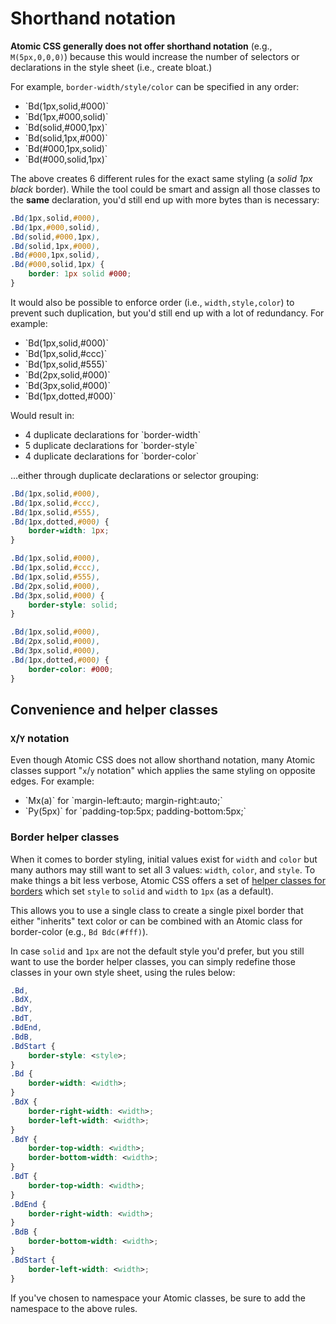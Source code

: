 # Shorthand notation

**Atomic CSS generally does not offer shorthand notation** (e.g., `M(5px,0,0,0)`) because this would increase the number of selectors or declarations in the style sheet (i.e., create bloat.)

For example, `border-width/style/color` can be specified in any order:

<ul class="ul-list">
    <li>`Bd(1px,solid,#000)`</li>
    <li>`Bd(1px,#000,solid)`</li>
    <li>`Bd(solid,#000,1px)`</li>
    <li>`Bd(solid,1px,#000)`</li>
    <li>`Bd(#000,1px,solid)`</li>
    <li>`Bd(#000,solid,1px)`</li>
</ul>

The above creates 6 different rules for the exact same styling (a *solid 1px black* border). While the tool could be smart and assign all those classes to the **same** declaration, you'd still end up with more bytes than is necessary:

```css
.Bd(1px,solid,#000),
.Bd(1px,#000,solid),
.Bd(solid,#000,1px),
.Bd(solid,1px,#000),
.Bd(#000,1px,solid),
.Bd(#000,solid,1px) {
    border: 1px solid #000;
}
```

It would also be possible to enforce order (i.e., `width,style,color`) to prevent such duplication, but you'd still end up with a lot of redundancy. For example:

<ul class="ul-list">
    <li>`Bd(1px,solid,#000)`</li>
    <li>`Bd(1px,solid,#ccc)`</li>
    <li>`Bd(1px,solid,#555)`</li>
    <li>`Bd(2px,solid,#000)`</li>
    <li>`Bd(3px,solid,#000)`</li>
    <li>`Bd(1px,dotted,#000)`</li>
</ul>

Would result in:

<ul class="ul-list">
    <li>4 duplicate declarations for `border-width`</li>
    <li>5 duplicate declarations for `border-style`</li>
    <li>4 duplicate declarations for `border-color`</li>
</ul>

...either through duplicate declarations or selector grouping:

```css
.Bd(1px,solid,#000),
.Bd(1px,solid,#ccc),
.Bd(1px,solid,#555),
.Bd(1px,dotted,#000) {
    border-width: 1px;
}

.Bd(1px,solid,#000),
.Bd(1px,solid,#ccc),
.Bd(1px,solid,#555),
.Bd(2px,solid,#000),
.Bd(3px,solid,#000) {
    border-style: solid;
}

.Bd(1px,solid,#000),
.Bd(2px,solid,#000),
.Bd(3px,solid,#000),
.Bd(1px,dotted,#000) {
    border-color: #000;
}
```

## Convenience and helper classes

### `X`/`Y` notation

Even though Atomic CSS does not allow shorthand notation, many Atomic classes support &quot;`x`/`y` notation&quot; which applies the same styling on opposite edges. For example:

<ul class="ul-list">
    <li>`Mx(a)` for `margin-left:auto; margin-right:auto;`</li>
    <li>`Py(5px)` for `padding-top:5px; padding-bottom:5px;`</li>
</ul>

### Border helper classes

When it comes to border styling, initial values exist for `width` and `color` but many authors may still want to set all 3 values: `width`, `color`, and `style`. To make things a bit less verbose, Atomic CSS offers a set of [helper classes for borders](helper-classes.html#-bd-borders-) which set `style` to `solid` and `width` to `1px` (as a default).

This allows you to use a single class to create a single pixel border that either &quot;inherits&quot; text color or can be combined with an Atomic class for border-color (e.g., `Bd Bdc(#fff)`).

In case `solid` and `1px` are not the default style you'd prefer, but you still want to use the border helper classes, you can simply redefine those classes in your own style sheet, using the rules below:

```css
.Bd,
.BdX,
.BdY,
.BdT,
.BdEnd,
.BdB,
.BdStart {
    border-style: <style>;
}
.Bd {
    border-width: <width>;
}
.BdX {
    border-right-width: <width>;
    border-left-width: <width>;
}
.BdY {
    border-top-width: <width>;
    border-bottom-width: <width>;
}
.BdT {
    border-top-width: <width>;
}
.BdEnd {
    border-right-width: <width>;
}
.BdB {
    border-bottom-width: <width>;
}
.BdStart {
    border-left-width: <width>;
}
```

<p class="noteBox info">If you've chosen to namespace your Atomic classes, be sure to add the namespace to the above rules.</p>

